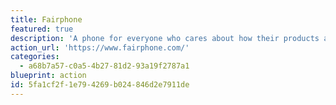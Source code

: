 ```yaml
---
title: Fairphone
featured: true
description: 'A phone for everyone who cares about how their products are made. It improves the conditions of the people who make it and uses materials that are better for the planet.'
action_url: 'https://www.fairphone.com/'
categories:
  - a68b7a57-c0a5-4b27-81d2-93a19f2787a1
blueprint: action
id: 5fa1cf2f-1e79-4269-b024-846d2e7911de
---
```

